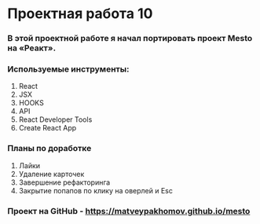 # Проектная работа 10
### В этой проектной работе я начал портировать проект Mesto на «Реакт».
### Используемые инструменты:
1. React
2. JSX
3. HOOKS
4. API
5. React Developer Tools
6. Create React App

### Планы по доработке
1. Лайки
2. Удаление карточек
3. Завершение рефакторинга
4. Закрытие попапов по клику на оверлей и Esc

### Проект на GitHub - https://matveypakhomov.github.io/mesto
